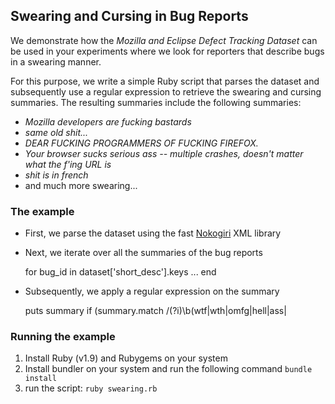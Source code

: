 Swearing and Cursing in Bug Reports
-----------------------------------

We demonstrate how the _Mozilla and Eclipse Defect Tracking Dataset_ can be used in your experiments where we look for reporters that describe bugs in a swearing manner.

For this purpose, we write a simple Ruby script that parses the dataset and subsequently use a regular expression to retrieve the swearing and cursing summaries. The resulting summaries include the following summaries:

- _Mozilla developers are fucking bastards_
- _same old shit..._
- _DEAR FUCKING PROGRAMMERS OF FUCKING FIREFOX._
- _Your browser sucks serious ass -- multiple crashes, doesn't matter what the f'ing URL is_
- _shit is in french_
- and much more swearing...

### The example

* First, we parse the dataset using the fast [Nokogiri](http://nokogiri.org/) XML library
	
* Next, we iterate over all the summaries of the bug reports

	for bug_id in dataset['short_desc'].keys ... end

* Subsequently, we apply a regular expression on the summary

	puts summary if (summary.match /(?i)\b(wtf|wth|omfg|hell|ass|

### Running the example
1. Install Ruby (v1.9) and Rubygems on your system
2. Install bundler on your system and run the following command `bundle install`
3. run the script: `ruby swearing.rb`